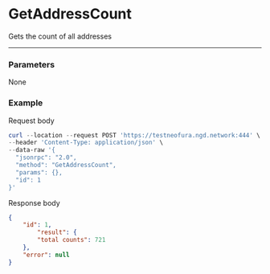 # GetAddressCount
Gets the count of all addresses
<hr>

### Parameters

None

### Example

Request body

```powershell
curl --location --request POST 'https://testneofura.ngd.network:444' \
--header 'Content-Type: application/json' \
--data-raw '{
  "jsonrpc": "2.0",
  "method": "GetAddressCount",
  "params": {},
  "id": 1
}'
```

Response body

```json
{
    "id": 1,
        "result": {
        "total counts": 721
    },
    "error": null
}
```
